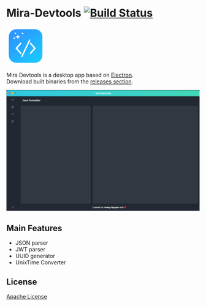 # Mira-Devtools [![Build Status](https://travis-ci.org/HoangNguyen17193/mira-devtools.svg?branch=main)](https://travis-ci.org/HoangNguyen17193/mira-devtools)
<img src="https://raw.githubusercontent.com/HoangNguyen17193/mira-devtools/master/design/icon/mira-dev-icon.png"  width="100" height="100" /> <br/>

Mira Devtools is a desktop app based on [Electron](https://www.electronjs.org/). <br/>
Download built binaries from the [releases section](https://github.com/HoangNguyen17193/mira-devtools/releases).

![](https://raw.githubusercontent.com/HoangNguyen17193/mira-devtools/master/design/screen-shots/screenshot.gif)
## Main Features
* JSON parser
* JWT parser
* UUID generator
* UnixTime Converter


## License
[Apache License](LICENSE)
